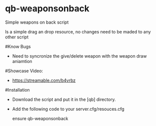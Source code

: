 # qb-weaponsonback
Simple weapons on back script

Is a simple drag an drop resource, no changes need to be maded to any other script

#Know Bugs

- Need to syncronize the give/delete weapon with the weapon draw aniamtion

#Showcase Video:

- https://streamable.com/b4vrbz

#Installation

- Download the script and put it in the [qb] directory.

- Add the following code to your server.cfg/resouces.cfg

	ensure qb-weaponsonback
